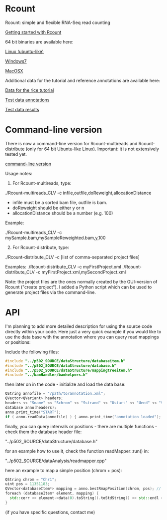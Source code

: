 Rcount
======

Rcount: simple and flexible RNA-Seq read counting

<a class="reference external" href="https://github.com/MWSchmid/Rcount/blob/master/Rcount_user_guide.pdf?raw=true">Getting started with Rcount</a>

64 bit binaries are available here:

<a class="reference external" href="https://github.com/MWSchmid/Rcount/blob/master/linux_64bit.zip?raw=true">Linux (ubuntu-like)</a>

<a class="reference external" href="https://github.com/MWSchmid/Rcount/blob/master/windows_64bit.zip?raw=true">Windows7</a>

<a class="reference external" href="https://github.com/MWSchmid/Rcount/blob/master/mac_64bit.zip?raw=true">MacOSX</a>

Additional data for the tutorial and reference annotations are available here:

<a class="reference external" href="http://www.botinst.uzh.ch/static/rcount/rice_tutorial.zip">Data for the rice tutorial</a>

<a class="reference external" href="http://www.botinst.uzh.ch/static/rcount/test_data_annotations.zip">Test data annotations</a>

<a class="reference external" href="http://www.botinst.uzh.ch/static/rcount/test_data_results.zip">Test data results</a>

# Command-line version

There is now a command-line version for Rcount-multireads and Rcount-distribute (only for 64 bit Ubuntu-like Linux). Important: it is not extensively tested yet. 

<a class="reference external" href="https://github.com/MWSchmid/Rcount/blob/master/Rcount_CLV.zip?raw=true">command-line version</a>

Usage notes:

1) For Rcount-multireads, type:

./Rcount-multireads_CLV -c infile,outfile,doReweight,allocationDistance
- infile must be a sorted bam file, outfile is bam.
- doReweight should be either y or n
- allocationDistance should be a number (e.g. 100)

Example:

./Rcount-multireads_CLV -c mySample.bam,mySampleReweighted.bam,y,100

2) For Rcount-distribute, type:

./Rcount-distribute_CLV -c [list of comma-separated project files]

Examples:
./Rcount-distribute_CLV -c myFirstProject.xml
./Rcount-distribute_CLV -c myFirstProject.xml,mySecondProject.xml

Note:
the project files are the ones normally created by the GUI-version of Rcount ("create project"). I added a Python script which can be used to generate project files via the command-line.


# API

I'm planning to add more detailed description for using the source code directly within your code. Here just a very quick example if you would like to use the data base with the annotation where you can query read mappings or positions:

Include the following files:

```c++
#include "../p502_SOURCE/dataStructure/databaseitem.h"
#include "../p502_SOURCE/dataStructure/database.h"
#include "../p502_SOURCE/dataStructure/mappingtreeitem.h"
#include "../bamHandler/bamhelpers.h"
```

then later on in the code - initialize and load the data base:

```c++
QString annofile = "/path/to/annotation.xml";
QVector<QVariant> headers;
headers << "Sname" << "Schrom" << "Sstrand" << "Ustart" << "Uend" << "Sfeature" << "SassembledFeature" << "Upriority";
database anno(headers);
anno.print_time("START");
if ( anno.readData(annofile) ) { anno.print_time("annotation loaded"); }
```

finally, you can query intervals or positions - there are multiple functions - check them the database header file:

"../p502_SOURCE/dataStructure/database.h"

for an example how to use it, check the function readMapper::run() in:

"../p502_SOURCE/dataAnalysis/readmapper.cpp"

here an example to map a simple position (chrom + pos):

```c++
QString chrom = "Chr1";
uint pos = 11351183;
QVector<databaseItem*> mapping = anno.bestRmapPosition(chrom, pos); // note that there are also functions which fill in pre-allocated vectors - if you like to avoid the return-by-value
foreach (databaseItem* element, mapping) {
  std::cerr << element->data(0).toString().toStdString() << std::endl << std::flush;
}
```
(if you have specific questions, contact me)






